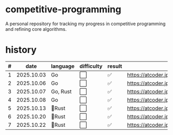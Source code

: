 # competitive-programming
A personal repository for tracking my progress in competitive programming and refining core algorithms.

# history

| # | date | language | difficulty | result | task |
| ---- | ---- | ---- | ---- | ---- | ---- |
| 1 | 2025.10.03 | Go | ⬜ | ✅ | https://atcoder.jp/contests/abc418/tasks/abc418_a |
| 2 | 2025.10.06 | Go | ⬜ | ✅ | https://atcoder.jp/contests/abc412/tasks/abc412_a |
| 3 | 2025.10.07 | Go, Rust | ⬜ | ✅ | https://atcoder.jp/contests/abc409/tasks/abc409_a |
| 4 | 2025.10.08 | Go | ⬜ | ✅ | https://atcoder.jp/contests/abc408/tasks/abc408_a |
| 5 | 2025.10.13 | 🦀Rust | ⬜ | ✅ | https://atcoder.jp/contests/abc416/tasks/abc416_a |
| 6 | 2025.10.20 | 🦀Rust | ⬜ | ✅ | https://atcoder.jp/contests/abc424/tasks/abc424_b |
| 7 | 2025.10.22 | 🦀Rust | ⬜ | ✅ | https://atcoder.jp/contests/abc423/tasks/abc423_b |
